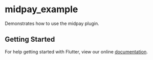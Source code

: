 # midpay_example

Demonstrates how to use the midpay plugin.

## Getting Started

For help getting started with Flutter, view our online
[documentation](https://flutter.io/).
